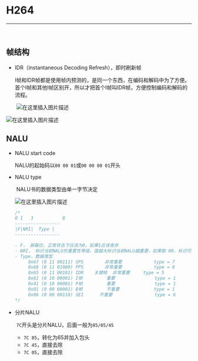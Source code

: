 # H264

---

​		



## 帧结构

- IDR（instantaneous Decoding Refresh），即时刷新帧

  ​		I帧和IDR帧都是使用帧内预测的，是同一个东西，在编码和解码中为了方便。首个I帧和其他I帧区别开，所以才把首个I帧叫IDR帧，方便控制编码和解码的流程。

  ​		![在这里插入图片描述](https://img-blog.csdnimg.cn/dd2f694073544d74931dd4b9839b324a.png)

![在这里插入图片描述](https://img-blog.csdnimg.cn/52b2b2e01e314ced9dd9dd5ccaf9f06b.png)



## NALU

- NALU start code

  ​	NALU的起始码以`00 00 01`或`00 00 00 01`开头

- NALU type

  ​	NALU书的数据类型由单一字节决定

  ![在这里插入图片描述](https://img-blog.csdnimg.cn/24108af7d6274f40a70c81715a52246d.png)

  ```c
  /*
  0 1   3			8
  -----------------
  |F|NRI|  Type	|
  -----------------
  
  - F， 屏蔽位，正常状态下应该为0，如果1应该舍弃
  - NRI， 标识当前NALU的重要性等级，值越大标识当前NALU越重要，如果取 00，标识可以丢弃
  - Type，数据类型
       0x67 (0 11 00111) SPS		非常重要     		type = 7
       0x68 (0 11 01000) PPS		非常重要     		type = 8
       0x65 (0 11 00101) IDR  	关键帧  非常重要	  type = 5
       0x61 (0 10 00001) I帧      	重要             	 type = 1
       0x41 (0 10 00001) P帧      	重要             	 type = 1
       0x01 (0 00 00001) B帧      	不重要           	type = 1
       0x06 (0 00 00110) SEI      不重要           	 type = 6
  */
  ```

- 分片NALU

  ​	`7C`开头是分片NALU，后面一般为`85/05/45`

  - `7C 85`，转化为65并加入包头
  - `7C 45`，直接去除
  - `7C 05`，直接去除